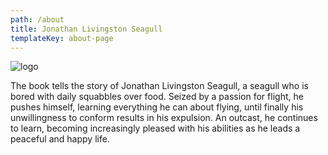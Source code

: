 ```yaml
---
path: /about
title: Jonathan Livingston Seagull
templateKey: about-page
---
```

![logo](/img/fsb-logo2.jpg)

The book tells the story of Jonathan Livingston Seagull, a seagull who is bored with daily squabbles over food. Seized by a passion for flight, he pushes himself, learning everything he can about flying, until finally his unwillingness to conform results in his expulsion. An outcast, he continues to learn, becoming increasingly pleased with his abilities as he leads a peaceful and happy life.
